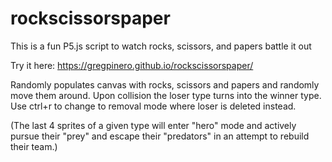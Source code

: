# rockscissorspaper
This is a fun P5.js script to watch rocks, scissors, and papers battle it out

Try it here:
https://gregpinero.github.io/rockscissorspaper/

Randomly populates canvas with rocks, scissors and papers and randomly move them around.  Upon collision the loser type turns into the winner type.  Use ctrl+r to change to removal mode where loser is deleted instead.

(The last 4 sprites of a given type will enter "hero" mode and actively pursue their "prey" and escape their "predators" in an attempt to rebuild their team.)
